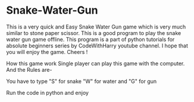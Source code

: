 # Snake-Water-Gun
This is a very quick and Easy Snake Water Gun game which is very much similar to stone paper scissor.
This is a good program to play the snake water gun game offline.
This program is a part of python tutorials for absolute beginners series by CodeWithHarry youtube channel. I hope that you will enjoy the game. Cheers !

How this game work
Single player can play this game with the computer.
And the Rules are-

You have to type "S" for snake "W" for water and "G" for gun


Run the code in python and enjoy
